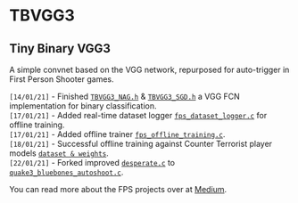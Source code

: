 # TBVGG3
## Tiny Binary VGG3
A simple convnet based on the VGG network, repurposed for auto-trigger in First Person Shooter games. 

`[14/01/21]` - Finished [`TBVGG3_NAG.h`](https://github.com/TFCNN/Projects/blob/main/TBVGG3_NAG.h) & [`TBVGG3_SGD.h`](https://github.com/TFCNN/Projects/blob/main/TBVGG3_SGD.h) a VGG FCN implementation for binary classification.<br>
`[17/01/21]` - Added real-time dataset logger [`fps_dataset_logger.c`](https://github.com/TFCNN/Projects/blob/main/fps_dataset_logger.c) for offline training.<br>
`[17/01/21]` - Added offline trainer [`fps_offline_training.c`](https://github.com/TFCNN/Projects/blob/main/fps_offline_training.c).<br>
`[18/01/21]` - Successful offline training against Counter Terrorist player models [`dataset & weights`](https://github.com/TFCNN/Projects/blob/main/counter_terrorist_dataset_and_weights.zip).<br>
`[22/01/21]` - Forked improved [`desperate.c`](https://github.com/Quake3Aimbot/Perceptron-Autoshoot/blob/master/desperate.c) to [`quake3_bluebones_autoshoot.c`](https://github.com/TFCNN/Projects/blob/main/quake3_bluebones_autoshoot.c).<br>

You can read more about the FPS projects over at [Medium](https://james-william-fletcher.medium.com/creating-a-machine-learning-auto-shoot-bot-for-cs-go-part-1-a2199e42629c).
